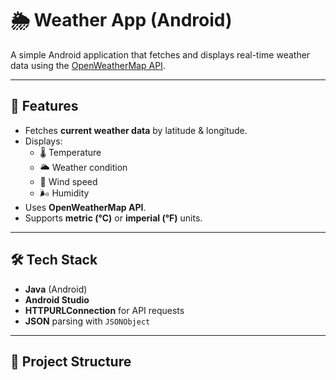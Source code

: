 # 🌦️ Weather App (Android)

A simple Android application that fetches and displays real-time weather data using the [OpenWeatherMap API](https://openweathermap.org/api).

---

## 📱 Features
- Fetches **current weather data** by latitude & longitude.
- Displays:
  - 🌡️ Temperature  
  - 🌥️ Weather condition  
  - 💨 Wind speed  
  - 🌬️ Humidity
- Uses **OpenWeatherMap API**.
- Supports **metric (°C)** or **imperial (°F)** units.

---

## 🛠️ Tech Stack
- **Java** (Android)
- **Android Studio**
- **HTTPURLConnection** for API requests
- **JSON** parsing with `JSONObject`

---

## 📂 Project Structure
